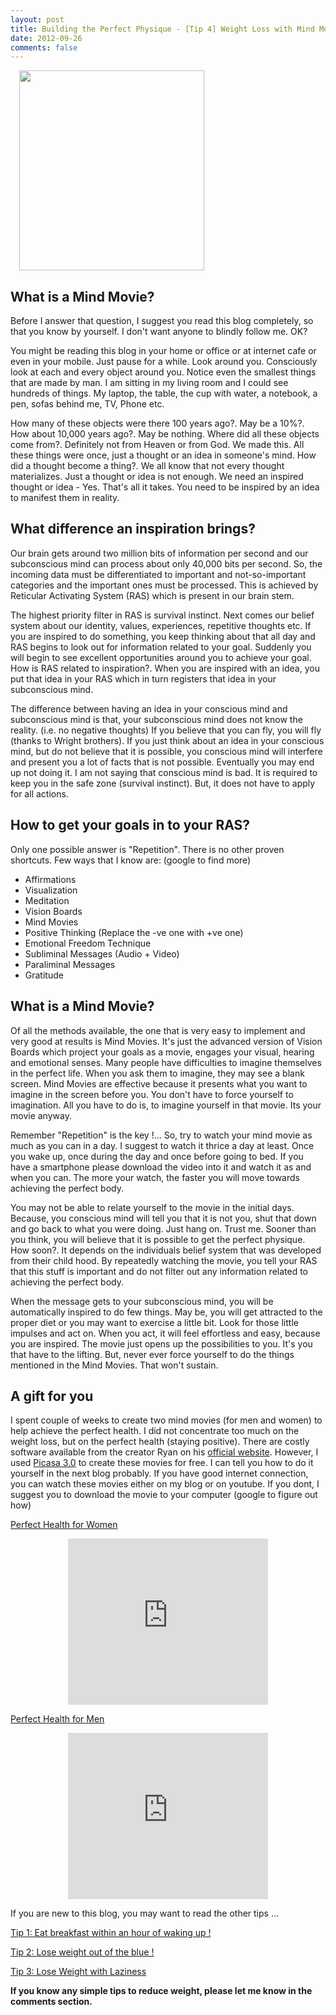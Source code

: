 ```yaml
---
layout: post
title: Building the Perfect Physique - [Tip 4] Weight Loss with Mind Movies
date: 2012-09-26
comments: false
---
```


<a href="http://2.bp.blogspot.com/-v13JLsWDxb4/UGFWiFJjHoI/AAAAAAAAVDI/xbe5ns_p1jQ/s1600/Mind-Movie-Brain.jpg" imageanchor="1" style="margin-left: 1em; margin-right: 1em;"><img border="0" height="320" src="http://2.bp.blogspot.com/-v13JLsWDxb4/UGFWiFJjHoI/AAAAAAAAVDI/xbe5ns_p1jQ/s320/Mind-Movie-Brain.jpg" width="296" /></a>  
  
## What is a Mind Movie?  

Before I answer that question, I suggest you read this blog completely, so that you know by yourself. I don't want anyone to blindly follow me. OK?  
  
You might be reading this blog in your home or office or at internet cafe or even in your mobile. Just pause for a while. Look around you. Consciously look at each and every object around you. Notice even the smallest things that are made by man. I am sitting in my living room and I could see hundreds of things. My laptop, the table, the cup with water, a notebook, a pen, sofas behind me, TV, Phone etc.  
  
How many of these objects were there 100 years ago?. May be a 10%?. How about 10,000 years ago?. May be nothing. Where did all these objects come from?. Definitely not from Heaven or from God. We made this. All these things were once, just a thought or an idea in someone's mind. How did a thought become a thing?. We all know that not every thought materializes. Just a thought or idea is not enough. We need an inspired thought or idea - Yes. That's all it takes. You need to be inspired by an idea to manifest them in reality.  
  
## What difference an inspiration brings?  

Our brain gets around two million bits of information per second and our subconscious mind can process about only 40,000 bits per second. So, the incoming data must be differentiated to important and not-so-important categories and the important ones must be processed. This is achieved by Reticular Activating System (RAS) which is present in our brain stem.  
  
The highest priority filter in RAS is survival instinct. Next comes our belief system about our identity, values, experiences, repetitive thoughts etc. If you are inspired to do something, you keep thinking about that all day and RAS begins to look out for information related to your goal. Suddenly you will begin to see excellent opportunities around you to achieve your goal. How is RAS related to inspiration?. When you are inspired with an idea, you put that idea in your RAS which in turn registers that idea in your subconscious mind.  
  
The difference between having an idea in your conscious mind and subconscious mind is that, your subconscious mind does not know the reality. (i.e. no negative thoughts) If you believe that you can fly, you will fly (thanks to Wright brothers). If you just think about an idea in your conscious mind, but do not believe that it is possible, you conscious mind will interfere and present you a lot of facts that is not possible. Eventually you may end up not doing it. I am not saying that conscious mind is bad. It is required to keep you in the safe zone (survival instinct). But, it does not have to apply for all actions.  
  
## How to get your goals in to your RAS?  

Only one possible answer is "Repetition". There is no other proven shortcuts. Few ways that I know are: (google to find more)  

* Affirmations  
* Visualization  
* Meditation  
* Vision Boards  
* Mind Movies  
* Positive Thinking (Replace the -ve one with +ve one)  
* Emotional Freedom Technique  
* Subliminal Messages (Audio + Video)  
* Paraliminal Messages  
* Gratitude  

## What is a Mind Movie?  

Of all the methods available, the one that is very easy to implement and very good at results is Mind Movies. It's just the advanced version of Vision Boards which project your goals as a movie, engages your visual, hearing and emotional senses. Many people have difficulties to imagine themselves in the perfect life. When you ask them to imagine, they may see a blank screen. Mind Movies are effective because it presents what you want to imagine in the screen before you. You don't have to force yourself to imagination. All you have to do is, to imagine yourself in that movie. Its your movie anyway.  
  
Remember "Repetition" is the key !... So, try to watch your mind movie as much as you can in a day. I suggest to watch it thrice a day at least. Once you wake up, once during the day and once before going to bed. If you have a smartphone please download the video into it and watch it as and when you can. The more your watch, the faster you will move towards achieving the perfect body.  
  
You may not be able to relate yourself to the movie in the initial days. Because, you conscious mind will tell you that it is not you, shut that down and go back to what you were doing. Just hang on. Trust me. Sooner than you think, you will believe that it is possible to get the perfect physique. How soon?. It depends on the individuals belief system that was developed from their child hood. By repeatedly watching the movie, you tell your RAS that this stuff is important and do not filter out any information related to achieving the perfect body.  
  
When the message gets to your subconscious mind, you will be automatically inspired to do few things. May be, you will get attracted to the proper diet or you may want to exercise a little bit. Look for those little impulses and act on. When you act, it will feel effortless and easy, because you are inspired. The movie just opens up the possibilities to you. It's you that have to the lifting. But, never ever force yourself to do the things mentioned in the Mind Movies. That won't sustain.  
  
## A gift for you  

I spent couple of weeks to create two mind movies (for men and women) to help achieve the perfect health. I did not concentrate too much on the weight loss, but on the perfect health (staying positive). There are costly software available from the creator Ryan on his [official website](http://www.mindmovies.com/). However, I used [Picasa 3.0](http://picasa.google.com/) to create these movies for free. I can tell you how to do it yourself in the next blog probably. If you have good internet connection, you can watch these movies either on my blog or on youtube. If you dont, I suggest you to download the movie to your computer (google to figure out how)  
  
[Perfect Health for Women](http://www.youtube.com/watch?v=lBq9XSCy6TQ)  

<div class="separator" style="clear: both; text-align: center;">
<object class="BLOGGER-youtube-video" classid="clsid:D27CDB6E-AE6D-11cf-96B8-444553540000" codebase="http://download.macromedia.com/pub/shockwave/cabs/flash/swflash.cab#version=6,0,40,0" data-thumbnail-src="http://i.ytimg.com/vi/lBq9XSCy6TQ/0.jpg" height="300" width="400"><param name="movie" value="http://www.youtube.com/v/lBq9XSCy6TQ?version=3&f=user_uploads&c=google-webdrive-0&app=youtube_gdata" /><param name="bgcolor" value="#FFFFFF" /><param name="allowFullScreen" value="true" /><embed width="320" height="266"  src="http://www.youtube.com/v/lBq9XSCy6TQ?version=3&f=user_uploads&c=google-webdrive-0&app=youtube_gdata" type="application/x-shockwave-flash" allowfullscreen="true"></embed></object></div>  
  
[Perfect Health for Men](http://www.youtube.com/watch?v=wde-SGEJpYY)  

<div class="separator" style="clear: both; text-align: center;">
<object class="BLOGGER-youtube-video" classid="clsid:D27CDB6E-AE6D-11cf-96B8-444553540000" codebase="http://download.macromedia.com/pub/shockwave/cabs/flash/swflash.cab#version=6,0,40,0" data-thumbnail-src="http://i.ytimg.com/vi/wde-SGEJpYY/0.jpg" height="300" width="400"><param name="movie" value="http://www.youtube.com/v/wde-SGEJpYY?version=3&f=user_uploads&c=google-webdrive-0&app=youtube_gdata" /><param name="bgcolor" value="#FFFFFF" /><param name="allowFullScreen" value="true" /><embed width="320" height="266"  src="http://www.youtube.com/v/wde-SGEJpYY?version=3&f=user_uploads&c=google-webdrive-0&app=youtube_gdata" type="application/x-shockwave-flash" allowfullscreen="true"></embed></object></div>  
  
If you are new to this blog, you may want to read the other tips ...  

[Tip 1: Eat breakfast within an hour of waking up !](http://blog.smileprem.com/building-the-perfect-physique-tip-1-eat-breakfast-within-an-hour-of-waking-up/)  

[Tip 2: Lose weight out of the blue !](http://blog.smileprem.com/building-the-perfect-physique-tip-2-lose-weight-out-of-the-blue/)  

[Tip 3: Lose Weight with Laziness](http://blog.smileprem.com/building-the-perfect-physique-tip-3-lose-weight-with-laziness/)   

**If you know any simple tips to reduce weight, please let me know in the comments section.**  

